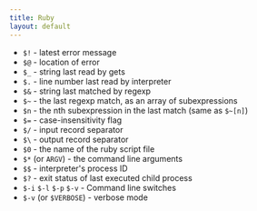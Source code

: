 ```yaml
---
title: Ruby
layout: default
---
```


* `$!` - latest error message
* `$@` - location of error
* `$_` - string last read by gets
* `$.` - line number last read by interpreter
* `$&` - string last matched by regexp
* `$~` - the last regexp match, as an array of subexpressions
* `$n` - the nth subexpression in the last match (same as `$~[n]`)
* `$=` - case-insensitivity flag
* `$/` - input record separator
* `$\` - output record separator
* `$0` - the name of the ruby script file
* `$*` (or `ARGV`) - the command line arguments
* `$$` - interpreter's process ID
* `$?` - exit status of last executed child process
* `$-i` `$-l` `$-p` `$-v` - Command line switches
* `$-v` (or `$VERBOSE`) - verbose mode
